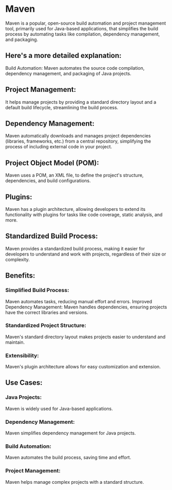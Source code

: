 # Maven
Maven is a popular, open-source build automation and project management tool, primarily used for Java-based applications, that simplifies the build process by automating tasks like compilation, dependency management, and packaging. 

## Here's a more detailed explanation:
Build Automation:
Maven automates the source code compilation, dependency management, and packaging of Java projects. 

## Project Management:
It helps manage projects by providing a standard directory layout and a default build lifecycle, streamlining the build process. 

## Dependency Management:
Maven automatically downloads and manages project dependencies (libraries, frameworks, etc.) from a central repository, simplifying the process of including external code in your project. 

## Project Object Model (POM):
Maven uses a POM, an XML file, to define the project's structure, dependencies, and build configurations. 

## Plugins:
Maven has a plugin architecture, allowing developers to extend its functionality with plugins for tasks like code coverage, static analysis, and more. 

## Standardized Build Process:
Maven provides a standardized build process, making it easier for developers to understand and work with projects, regardless of their size or complexity. 

## Benefits:

### Simplified Build Process: 
Maven automates tasks, reducing manual effort and errors. 
Improved Dependency Management: Maven handles dependencies, ensuring projects have the correct libraries and versions. 

### Standardized Project Structure:
Maven's standard directory layout makes projects easier to understand and maintain. 

### Extensibility:
Maven's plugin architecture allows for easy customization and extension. 

## Use Cases:

### Java Projects: 
Maven is widely used for Java-based applications. 
### Dependency Management: 
Maven simplifies dependency management for Java projects. 
### Build Automation:
Maven automates the build process, saving time and effort. 
### Project Management:
Maven helps manage complex projects with a standard structure. 
